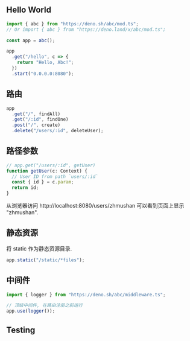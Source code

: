 ## Hello World

```ts
import { abc } from "https://deno.sh/abc/mod.ts";
// Or import { abc } from "https://deno.land/x/abc/mod.ts";

const app = abc();

app
  .get("/hello", c => {
    return "Hello, Abc!";
  })
  .start("0.0.0.0:8080");
```

## 路由

```ts
app
  .get("/", findAll)
  .get("/:id", findOne)
  .post("/", create)
  .delete("/users/:id", deleteUser);
```

## 路径参数

```ts
// app.get("/users/:id", getUser)
function getUser(c: Context) {
  // User ID from path `users/:id`
  const { id } = c.param;
  return id;
}
```

从浏览器访问 http://localhost:8080/users/zhmushan 可以看到页面上显示 "zhmushan".

## 静态资源

将 static 作为静态资源目录.

```ts
app.static("/static/*files");
```

## 中间件

```ts
import { logger } from "https://deno.sh/abc/middleware.ts";

// 顶级中间件, 在路由注册之前运行
app.use(logger());
```

## Testing

